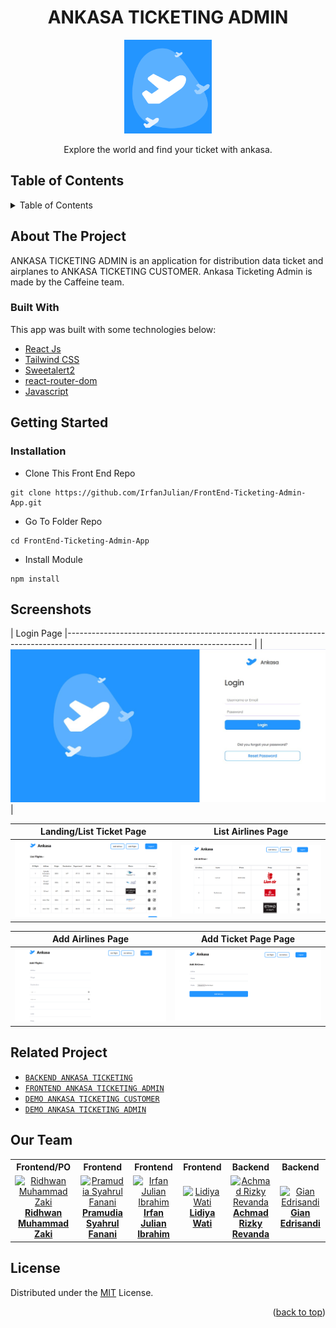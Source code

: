 <h1 align="center">ANKASA TICKETING ADMIN</h1>

<p align="center">
  <img height="150" src="https://github.com/Rdhwnzaki/FrontEnd-Ticketing-App/blob/dev-lidiya/ss/logo.png"  />
</p>
 <p align="center">
    Explore the world and find your ticket with ankasa.
  </p>

<!-- TABLE OF CONTENTS -->

## Table of Contents

<details>
  <summary>Table of Contents</summary>
  <ol>
    <li>
      <a href="#about-the-project">About The Project</a>
      <ul>
        <li><a href="#built-with">Built with</a></li>
      </ul>
    </li>
    <li>
      <a href="#getting-started">Getting Started</a>
      <ul>
        <li><a href="#installation">Installation</a></li>
      </ul>
    </li>
    <li><a href="#screenshots">Screenshots</a></li>
    <li><a href="#related-project">Related Project</a></li>
    <li><a href="#our-team">Our Team</a></li>
    <li><a href="#license">License</a></li>
  </ol>
</details>

## About The Project

ANKASA TICKETING ADMIN is an application for distribution data ticket and airplanes to ANKASA TICKETING CUSTOMER. Ankasa Ticketing Admin is made by the Caffeine team.

### Built With

This app was built with some technologies below:

- [React Js](https://reactjs.org)
- [Tailwind CSS](https://tailwindcss.com/)
- [Sweetalert2](https://www.npmjs.com/package/sweetalert2)
- [react-router-dom](https://www.npmjs.com/package/react-router-dom)
- [Javascript](https://www.javascript.com/)

<!-- GETTING STARTED -->

## Getting Started

### Installation

- Clone This Front End Repo

```
git clone https://github.com/IrfanJulian/FrontEnd-Ticketing-Admin-App.git
```

- Go To Folder Repo

```
cd FrontEnd-Ticketing-Admin-App
```

- Install Module

```
npm install
```

## Screenshots

| Login Page                                                                                              |---------------------------------------------------------------------------------------------------------------------------- |
| ![Login](https://github.com/Rdhwnzaki/FrontEnd-Ticketing-App/blob/dev-lidiya/ss/login.jpg "Login Page") |

| Landing/List Ticket Page                                                                                                  | List Airlines Page                                                                                                |
| --------------------------------------------------------------------------------------------------------------------- | ---------------------------------------------------------------------------------------------------------- |
| ![Landing](https://github.com/IrfanJulian/FrontEnd-Ticketing-Admin-App/blob/main/screenshot/Screenshot_20230128_100535.png "Landing/Explore Page") | ![List](https://github.com/IrfanJulian/FrontEnd-Ticketing-Admin-App/blob/main/screenshot/Screenshot_20230128_100746.png "List Airlines") |

| Add Airlines  Page                                                                                                          | Add Ticket Page Page                                                                                                  |
| ------------------------------------------------------------------------------------------------------------------------------- | ------------------------------------------------------------------------------------------------------------- |
| ![Add Airlines](https://github.com/IrfanJulian/FrontEnd-Ticketing-Admin-App/blob/main/screenshot/Screenshot_20230128_100805.png "Add Airlines Page") | ![Add Ticket](https://github.com/IrfanJulian/FrontEnd-Ticketing-Admin-App/blob/main/screenshot/Screenshot_20230128_100830.png "Add Ticket Page") |

## Related Project

- [`BACKEND ANKASA TICKETING`](https://github.com/Rdhwnzaki/BackEnd-Ticketing-App)
- [`FRONTEND ANKASA TICKETING ADMIN`](https://github.com/IrfanJulian/FrontEnd-Ticketing-Admin-App.git)
- [`DEMO ANKASA TICKETING CUSTOMER`](https://caffeine-ankasa-tickecting.netlify.app)
- [`DEMO ANKASA TICKETING ADMIN`](https://ticketing-adm.netlify.app/)

## Our Team

<center>
  <table>
    <tr>
      <th>Frontend/PO</th>
      <th>Frontend</th>
      <th>Frontend</th>
      <th>Frontend</th>
      <th>Backend</th>
      <th>Backend</th>
    </tr>
    <tr>
      <td align="center">
        <a href="https://github.com/Rdhwnzaki">
          <img width="150" style="background-size: contain;" src="https://avatars.githubusercontent.com/u/114749223?v=4" alt="Ridhwan Muhammad Zaki"><br/>
          <b>Ridhwan Muhammad Zaki</b>
        </a>
      </td>
      <td align="center">
        <a href="https://github.com/Fanani23">
          <img width="150" src="https://avatars.githubusercontent.com/u/99703360?v=4" alt="Pramudia Syahrul Fanani"><br/>
          <b>Pramudia Syahrul Fanani</b>
        </a>
      </td>
      <td align="center">
        <a href="https://github.com/IrfanJulian">
          <img width="150" src="https://avatars.githubusercontent.com/u/103256648?v=4" alt="Irfan Julian Ibrahim"><br/>
          <b>Irfan Julian Ibrahim</b>
        </a>
      </td>
      <td align="center">
        <a href="https://github.com/Lidiya135">
          <img width="150" src="https://avatars.githubusercontent.com/u/105529138?v=4" alt="Lidiya Wati"><br/>
          <b>Lidiya Wati</b>
        </a>
      </td>
      <td align="center">
        <a href="https://github.com/RizRev">
          <img width="150" src="https://avatars.githubusercontent.com/u/114935602?v=4" alt="Achmad Rizky Revanda"><br/>
          <b>Achmad Rizky Revanda</b>
        </a>
      </td>
      <td align="center">
        <a href="https://github.com/giansandi025">
          <img width="150" src="https://avatars.githubusercontent.com/u/109684038?v=4" alt="Gian Edrisandi"><br/>
          <b>Gian Edrisandi</b>
        </a>
      </td>
    </tr>
  </table>
</center>

## License

Distributed under the [MIT](/LICENSE) License.

<p align="right">(<a href="#top">back to top</a>)</p>